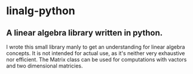# linalg-python #

## A linear algebra library written in python. ##

I wrote this small library manly to get an understanding for linear algebra concepts.
It is not intended for actual use, as it's neither very exhaustive nor efficient.
The Matrix class can be used for computations with vactors and two dimensional matricies.
